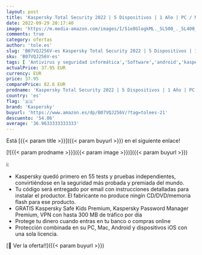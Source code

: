 ```yaml
---
layout: post
title: 'Kaspersky Total Security 2022 | 5 Dispositivos | 1 Año | PC / Mac / Android | Código de activación enviado por email'
date: 2022-09-29 20:17:40
image: 'https://m.media-amazon.com/images/I/51e8GlogkML._SL500_._SL400_.jpg'
comments: true
category: ofertas
author: 'tole.es'
slug: 'B07VQJ256V-es Kaspersky Total Security 2022 | 5 Dispositivos | 1 Año |...'
sku: 'B07VQJ256V-es'
tags: [ 'Antivirus y seguridad informática','Software','android','kaspersky','🇪🇸', ]
actualPrice: 37.95 EUR
currency: EUR
price: 37.95
comparePrice: 82.6 EUR
prodname: 'Kaspersky Total Security 2022 | 5 Dispositivos | 1 Año | PC / Mac / Android | Código de activación enviado por email'
country: 'es'
flag: '🇪🇸'
brand: 'Kaspersky'
buyurl: 'https://www.amazon.es/dp/B07VQJ256V/?tag=tolees-21'
descuento: '54.06'
average: '36.9633333333333'
---
```


Está [{{< param title >}}]({{< param buyurl >}}) en el siguiente enlace!

[![{{< param prodname >}}]({{< param image >}})]({{< param buyurl >}})

ℹ️:

- Kaspersky quedó primero en 55 tests y pruebas independientes, convirtiéndose en la seguridad más probada y premiada del mundo.
- Tu código será entregado por email con instrucciones detalladas para instalar el productor. El fabricante no produce ningín CD/DVD/memoria flash para ese producto.
- GRATIS Kaspersky Safe Kids Premium, Kaspersky Password Manager Premium, VPN con hasta 300 MB de tráfico por día
- Protege tu dinero cuando entras en tu banco o compras online
- Protección combinada en su PC, Mac, Android y dispositivos iOS con una sola licencia.

[🛒 Ver la oferta!!]({{< param buyurl >}})
